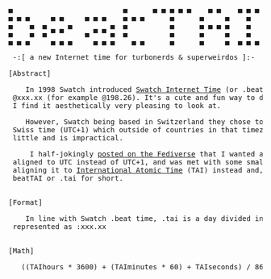 <pre>
▄                          ▄      ▄ ▄ ▄ ▄ ▄    ▄ ▄    ▄ ▄ ▄
▄ ▄ ▄     ▄ ▄     ▄ ▄ ▄    ▄ ▄ ▄      ▄      ▄     ▄    ▄
▄    ▄  ▄     ▄         ▄  ▄          ▄      ▄ ▄ ▄ ▄    ▄
▄    ▄  ▄ ▀ ▀     ▄ ▀ ▀ ▄  ▄          ▄      ▄     ▄    ▄
▄ ▄ ▄     ▄ ▄ ▄     ▄ ▄ ▄    ▄ ▄      ▄      ▄     ▄  ▄ ▄ ▄

 -:[ a new Internet time for turbonerds & superweirdos ]:-

[Abstract]

    In 1998 Swatch introduced <a href="https://en.wikipedia.org/wiki/Swatch_Internet_Time">Swatch Internet Time</a> (or .beat time), displayed as
 @xxx.xx (for example @198.26). It's a cute and fun way to display the time and
 I find it aesthetically very pleasing to look at.

    However, Swatch being based in Switzerland they chose to align .beats to
 Swiss time (UTC+1) which outside of countries in that timezone means very
 little and is impractical.

     I half-jokingly <a href="https://hackers.town/@cat/107951155969547130">posted on the Fediverse</a> that I wanted a new .beat time
 aligned to UTC instead of UTC+1, and was met with some small discussion about
 aligning it to <a href="https://en.wikipedia.org/wiki/International_Atomic_Time">International Atomic Time</a> (TAI) instead and, well, here we are:
 beatTAI or .tai for short.


[Format]

    In line with Swatch .beat time, .tai is a day divided into 1000 and
 represented as :xxx.xx


[Math]

   ((TAIhours * 3600) + (TAIminutes * 60) + TAIseconds) / 86.4
</pre>
